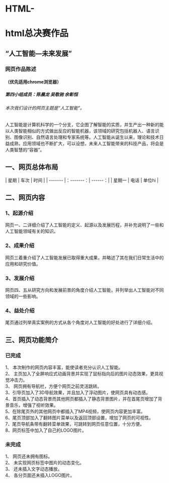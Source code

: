 # HTML-
  html总决赛作品
===
“人工智能—未来发展”
---
### 网页作品陈述<br>
#### （优先适用chrome浏览器）<br>
##### 第四小组成员：陈晨龙 吴敬驰 余彰恒<br>
###### 本次我们设计的网页主题是“人工智能”。<br>
人工智能是计算机科学的一个分支，它企图了解智能的实质，并生产出一种新的能以人类智能相似的方式做出反应的智能机器，该领域的研究包括机器人、语言识别、图像识别、自然语言处理和专家系统等。人工智能从诞生以来，理论和技术日益成熟，应用领域也不断扩大，可以设想，未来人工智能带来的科技产品，将会是人类智慧的“容器”。
## 一、网页总体布局

 | 星期    | 车次   | 时间   |
 | ------- |：-------：| ------：|
 | 星期一   | 电话   | 单位hi   |
 
 
 
 
 
 
 
 
## 二、网页内容<br>
### 1、起源介绍<br>
  网页一、二详细介绍了人工智能的定义、起源以及发展历程，并补充说明了一些和人工智能领域有关的知识。<br>
### 2、成果介绍<br>
  网页三着重介绍了人工智能发展已取得重大成果，并略述了其在我们日常生活中的应用和研究价值。<br>
### 3、发展介绍<br>
  网页四、五从研究方向和发展前景的角度介绍人工智能，并列举出人工智能对不同领域的一些影响。<br>
### 4、益处介绍<br>
  尾页通过列举真实案例的方式从各个角度对人工智能的好处进行了详细介绍。<br>
## 三、网页功能简介<br>
### 已完成<br>
1、	本次制作的网页内容丰富，能使读者充分认识人工智能。<br>
2、	主页加入了全屏响应式动画背景并实现了鼠标指向后的图片动态效果，更具视觉冲击力。<br>
3、	网页拥有导航栏，方便个网页之前灵活跳转。<br>
3、引导页加入了3D导航效果，并且加入了浮动图片，使网页具有动态感。<br>
4、首页插入了动态背景而其他网页都插入了静态背景图片，并在首尾页增加了背景音乐，增强了视听效果。<br>
5、在除尾页外的其他网页中都插入了MP4视频，使网页内容更加丰富。<br>
6、尾页顶部加入了翻转图片菜单以及返回顶部设置，增加了网页的可视性。<br>
7、尾页导航条带有翻转菜单效果，可跳转到网页任意位置，十分方便。<br>
8、网页标签中加入了自己的LOGO图片。<br>
### 未完成
1、	网页还未拥有图标。<br>
2、	未实现网页标签中图片的动态变化。<br>
3、	还未插入文字动态播放。<br>
4、	各分页面还未插入LOGO图片。<br>

